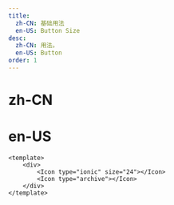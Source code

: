 ```yaml
---
title:
  zh-CN: 基础用法
  en-US: Button Size
desc:
  zh-CN: 用法。
  en-US: Button
order: 1
---
```


# zh-CN


# en-US



```vue
<template>
    <div>
        <Icon type="ionic" size="24"></Icon>
        <Icon type="archive"></Icon>
    </div>
</template>
```
